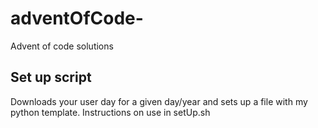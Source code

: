 # adventOfCode-
Advent of code solutions 

## Set up script
Downloads your user day for a given day/year and sets up a file with my python template.
Instructions on use in setUp.sh
